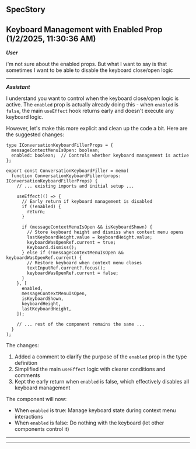 ## SpecStory

## Keyboard Management with Enabled Prop (1/2/2025, 11:30:36 AM)

_**User**_

i'm not sure about the enabled props. But what I want to say is that sometimes I want to be able to disable the keyboard close/open logic

---

_**Assistant**_

I understand you want to control when the keyboard close/open logic is active. The `enabled` prop is actually already doing this - when `enabled` is `false`, the main `useEffect` hook returns early and doesn't execute any keyboard logic.

However, let's make this more explicit and clean up the code a bit. Here are the suggested changes:

```typescript:features/conversation/conversation-keyboard-filler.tsx
type IConversationKeyboardFillerProps = {
  messageContextMenuIsOpen: boolean;
  enabled: boolean;  // Controls whether keyboard management is active
};

export const ConversationKeyboardFiller = memo(
  function ConversationKeyboardFiller(props: IConversationKeyboardFillerProps) {
    // ... existing imports and initial setup ...

    useEffect(() => {
      // Early return if keyboard management is disabled
      if (!enabled) {
        return;
      }

      if (messageContextMenuIsOpen && isKeyboardShown) {
        // Store keyboard height and dismiss when context menu opens
        lastKeyboardHeight.value = keyboardHeight.value;
        keyboardWasOpenRef.current = true;
        Keyboard.dismiss();
      } else if (!messageContextMenuIsOpen && keyboardWasOpenRef.current) {
        // Restore keyboard when context menu closes
        textInputRef.current?.focus();
        keyboardWasOpenRef.current = false;
      }
    }, [
      enabled,
      messageContextMenuIsOpen,
      isKeyboardShown,
      keyboardHeight,
      lastKeyboardHeight,
    ]);

    // ... rest of the component remains the same ...
  }
);
```

The changes:
1. Added a comment to clarify the purpose of the `enabled` prop in the type definition
2. Simplified the main `useEffect` logic with clearer conditions and comments
3. Kept the early return when `enabled` is false, which effectively disables all keyboard management

The component will now:
- When `enabled` is true: Manage keyboard state during context menu interactions
- When `enabled` is false: Do nothing with the keyboard (let other components control it)

---



---

